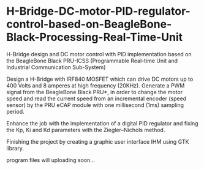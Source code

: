 # H-Bridge-DC-motor-PID-regulator-control-based-on-BeagleBone-Black-Processing-Real-Time-Unit


H-Bridge design and DC motor control with PID implementation based on the BeagleBone Black PRU-ICSS (Programmable Real-time Unit and Industrial Communication Sub-System)

Design a H-Bridge with IRF840 MOSFET which can drive DC motors up to 400 Volts and 8 amperes at high frequency (20KHz).
Generate a PWM signal from the BeagleBone Black PRU*, in order to change the motor speed and read the current speed from an incremental encoder (speed sensor) by the PRU eCAP module with one millisecond (1ms) sampling period.

 Enhance the job with the implementation of a digital PID regulator and fixing the Kp, Ki and Kd parameters with the Ziegler–Nichols method.
 
Finishing the project by creating a graphic user interface IHM using GTK library.



program files will uploading soon...

